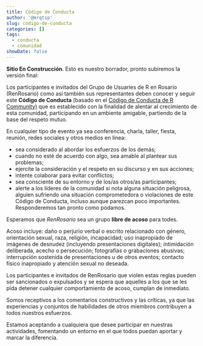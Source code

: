 ```yaml
---
title: Código de Conducta
author: '@mrqtsp'
slug: codigo-de-conducta
categories: []
tags:
  - conducta
  - comunidad
showDate: false
---
```


**Sitio En Construcción**. Esto es nuestro borrador, pronto subiremos la versión final:


Los participantes e invitados del Grupo de Usuaries de R en Rosario (RenRosario) como así también sus representantes deben conocer y seguir este **Código de Conducta** (basado en el [Código de Conducta de R Community)](https://wiki.r-consortium.org/view/R_Consortium_and_the_R_Community_Code_of_Conduct) que es establecido con la finalidad de alentar al crecimiento de esta comunidad, participando en un ambiente amigable, partiendo de la base del respeto mutuo.


En cualquier tipo de evento ya sea conferencia, charla, taller, fiesta, reunión, redes sociales y otros medios en línea:


- sea considerado al abordar los esfuerzos de los demás;
- cuando no esté de acuerdo con algo, sea amable al plantear sus problemas;
- ejercite la consideración y el respeto en su discurso y en sus acciones;
- intente colaborar para evitar conflictos;
- sea consciente de su entorno y de los/as otros/as participantes;
- alerte a los líderes de la comunidad si nota alguna situación peligrosa, alguien sufriendo una situación comprometedora o violaciones de este Código de Conducta, incluso aunque parezcan poco importantes. Responderemos tan pronto como podamos.


Esperamos que *RenRosario* sea un grupo **libre de acoso** para todes.


Acoso incluye: daño o perjurio verbal o escrito relacionado con género, orientación sexual, raza, religión, incapacidad; uso inapropiado de imágenes de desnudez (incluyendo presentaciones digitales); intimidación deliberada, acecho o persecución; fotografías o grabaciones abusivas; interrupción sostenida de presentaciones u de otros eventos; contacto físico inapropiado y atención sexual no deseada.


Los participantes e invitados de RenRosario que violen estas reglas pueden ser sancionados o expulsados y se espera que aquelles a los que se les pida detener cualquier comportamiento de acoso, cumplan de inmediato.


Somos receptivos a los comentarios constructivos y las críticas, ya que las experiencias y conjuntos de habilidades de otros miembros contribuyen a todos nuestros esfuerzos. 


Estamos aceptando a cualquiera que desee participar en nuestras actividades, fomentando un entorno en el que todos puedan aportar y marcar la diferencia.
